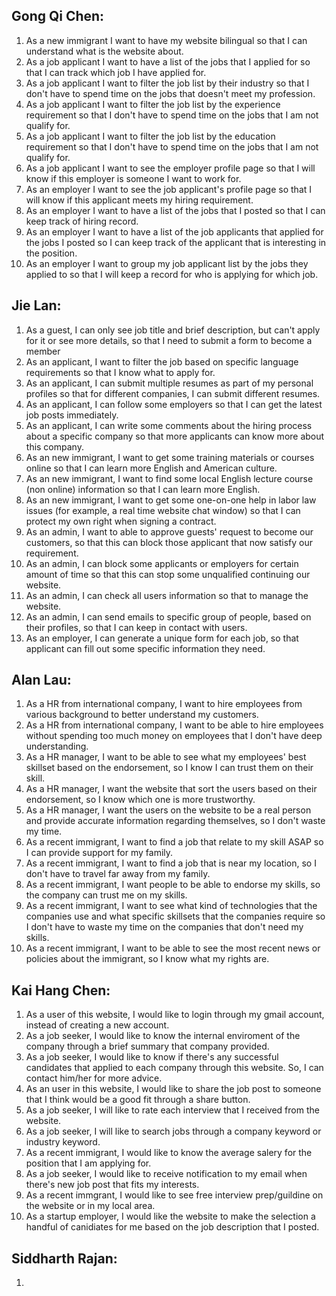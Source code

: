 ## Gong Qi Chen:

1. As a new immigrant I want to have my website bilingual so that I can understand what is the website about.
2. As a job applicant I want to have a list of the jobs that I applied for so that I can track which job I have applied for.
3. As a job applicant I want to filter the job list by their industry so that I don't have to spend time on the jobs that doesn't meet my profession.
4. As a job applicant I want to filter the job list by the experience requirement so that I don't have to spend time on the jobs that I am not qualify for.
5. As a job applicant I want to filter the job list by the education requirement so that I don't have to spend time on the jobs that I am not qualify for.
6. As a job applicant I want to see the employer profile page so that I will know if this employer is someone I want to work for.
7. As an employer I want to see the job applicant's profile page so that I will know if this applicant meets my hiring requirement.
8. As an employer I want to have a list of the jobs that I posted so that I can keep track of hiring record.
9. As an employer I want to have a list of the job applicants that applied for the jobs I posted so I can keep track of the applicant that is interesting in the position.
10. As an employer I want to group my job applicant list by the jobs they applied to so that I will keep a record for who is applying for which job.

## Jie Lan:

1. As a guest, I can only see job title and brief description, but can't apply for it or see more details, so that I need to submit a form to become a member
2. As an applicant, I want to filter the job based on specific language requirements so that I know what to apply for.
3. As an applicant, I can submit multiple resumes as part of my personal profiles so that for different companies, I can submit different resumes.
4. As an applicant, I can follow some employers so that I can get the latest job posts immediately.
5. As an applicant, I can write some comments about the hiring process about a specific company so that more applicants can know more about this company.
6. As an new immigrant, I want to get some training materials or courses online so that I can learn more English and American culture.
7. As an new immigrant, I want to find some local English lecture course (non online) information so that I can learn more English. 
8. As an new immigrant, I want to get some one-on-one help in labor law issues (for example, a real time website chat window) so that I can protect my own right when signing a contract. 
9. As an admin, I want to able to approve guests' request to become our customers, so that this can block those applicant that now satisfy our requirement.
10. As an admin, I can block some applicants or employers for certain amount of time so that this can stop some unqualified continuing our website.
11. As an admin, I can check all users information so that to manage the website.
12. As an admin, I can send emails to specific group of people, based on their profiles, so that I can keep in contact with users.
13. As an employer, I can generate a unique form for each job, so that applicant can fill out some specific information they need.

## Alan Lau:

1. As a HR from international company, I want to hire employees from various background to better understand my customers.
2. As a HR from international company, I want to be able to hire employees without spending too much money on employees that I don't have deep understanding.
3. As a HR manager, I want to be able to see what my employees' best skillset based on the endorsement, so I know I can trust them on their skill.
4. As a HR manager, I want the website that sort the users based on their endorsement, so I know which one is more trustworthy.
5. As a HR manager, I want the users on the website to be a real person and provide accurate information regarding themselves, so I don't waste my time.
6. As a recent immigrant, I want to find a job that relate to my skill ASAP so I can provide support for my family.
7. As a recent immigrant, I want to find a job that is near my location, so I don't have to travel far away from my family.
8. As a recent immigrant, I want people to be able to endorse my skills, so the company can trust me on my skills.
9. As a recent immigrant, I want to see what kind of technologies that the companies use and what specific skillsets that the companies require so I don't have to waste my time on the companies that don't need my skills.
10. As a recent immigrant, I want to be able to see the most recent news or policies about the immigrant, so I know what my rights are.

## Kai Hang Chen:

1. As a user of this website, I would like to login through my gmail account, instead of creating a new account.
2. As a job seeker, I would like to know the internal enviroment of the company through a brief summary that company provided.
3. As a job seeker, I would like to know if there's any successful candidates that applied to each company through this website. So, I can contact him/her for more advice.
4. As an user in this website, I would like to share the job post to someone that I think would be a good fit through a share button.
5. As a job seeker, I will like to rate each interview that I received from the website.
6. As a job seeker, I will like to search jobs through a company keyword or industry keyword.
7. As a recent immigrant, I would like to know the average salery for the position that I am applying for.
8. As a job seeker, I would like to receive notification to my email when there's new job post that fits my interests.
9. As a recent immgrant, I would like to see free interview prep/guildine on the website or in my local area.
10. As a startup employer, I would like the website to make the selection a handful of canidiates for me based on the job description that I posted.

## Siddharth Rajan:

1. 